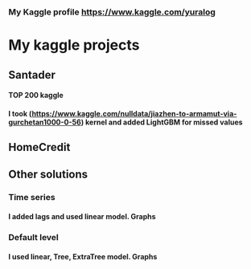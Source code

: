 ### My Kaggle profile https://www.kaggle.com/yuralog

# My kaggle projects

## Santader 
#### TOP 200 kaggle
####  I took (https://www.kaggle.com/nulldata/jiazhen-to-armamut-via-gurchetan1000-0-56) kernel and added LightGBM for missed values


## HomeCredit


## Other solutions
### Time series
#### I added lags and used linear model. Graphs

### Default level
#### I used linear, Tree, ExtraTree model. Graphs



